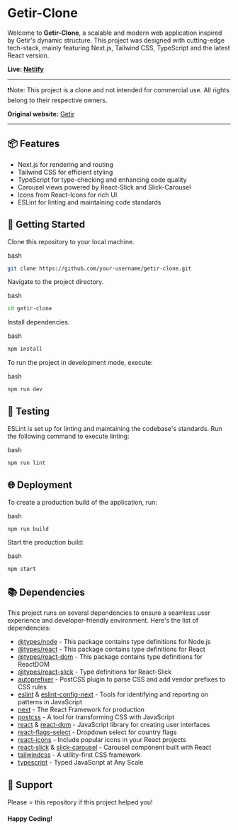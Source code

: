 Getir-Clone
===========

Welcome to **Getir-Clone**, a scalable and modern web application inspired by Getir's dynamic structure. This project was designed with cutting-edge tech-stack, mainly featuring Next.js, Tailwind CSS, TypeScript and the latest React version. 

**Live: [Netlify](https://aesthetic-bavarois-cc5389.netlify.app/)**

---

❗️Note: This project is a clone and not intended for commercial use. All rights belong to their respective owners.

**Original website:** [Getir](https://getir.com/)

---

📦 Features
-----------

*   Next.js for rendering and routing
*   Tailwind CSS for efficient styling
*   TypeScript for type-checking and enhancing code quality
*   Carousel views powered by React-Slick and Slick-Carousel
*   Icons from React-Icons for rich UI
*   ESLint for linting and maintaining code standards

🚀 Getting Started
------------------

Clone this repository to your local machine.

bash

```bash
git clone https://github.com/your-username/getir-clone.git
```

Navigate to the project directory.

bash

```bash
cd getir-clone
```

Install dependencies.

bash

```bash
npm install
```

To run the project in development mode, execute:

bash

```bash
npm run dev
```

🧪 Testing
----------

ESLint is set up for linting and maintaining the codebase's standards. Run the following command to execute linting:

bash

```bash
npm run lint
```

🌐 Deployment
-------------

To create a production build of the application, run:

bash

```bash
npm run build
```

Start the production build:

bash

```bash
npm start
```

📚 Dependencies
---------------

This project runs on several dependencies to ensure a seamless user experience and developer-friendly environment. Here's the list of dependencies:

*   [@types/node](https://www.npmjs.com/package/@types/node) - This package contains type definitions for Node.js
*   [@types/react](https://www.npmjs.com/package/@types/react) - This package contains type definitions for React
*   [@types/react-dom](https://www.npmjs.com/package/@types/react-dom) - This package contains type definitions for ReactDOM
*   [@types/react-slick](https://www.npmjs.com/package/@types/react-slick) - Type definitions for React-Slick
*   [autoprefixer](https://www.npmjs.com/package/autoprefixer) - PostCSS plugin to parse CSS and add vendor prefixes to CSS rules
*   [eslint](https://eslint.org/) & [eslint-config-next](https://www.npmjs.com/package/eslint-config-next) - Tools for identifying and reporting on patterns in JavaScript
*   [next](https://nextjs.org/) - The React Framework for production
*   [postcss](https://postcss.org/) - A tool for transforming CSS with JavaScript
*   [react](https://reactjs.org/) & [react-dom](https://www.npmjs.com/package/react-dom) - JavaScript library for creating user interfaces
*   [react-flags-select](https://www.npmjs.com/package/react-flags-select) - Dropdown select for country flags
*   [react-icons](https://react-icons.github.io/react-icons/) - Include popular icons in your React projects
*   [react-slick](https://www.npmjs.com/package/react-slick) & [slick-carousel](https://www.npmjs.com/package/slick-carousel) - Carousel component built with React
*   [tailwindcss](https://tailwindcss.com/) - A utility-first CSS framework
*   [typescript](https://www.typescriptlang.org/) - Typed JavaScript at Any Scale

💖 Support
----------

Please ⭐️ this repository if this project helped you!

**Happy Coding!**